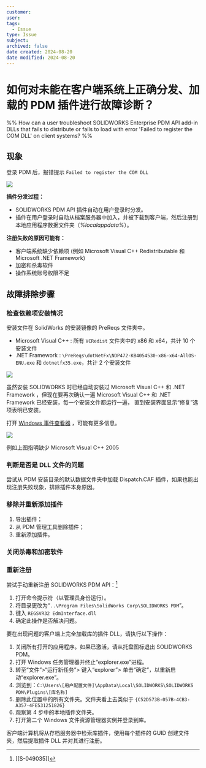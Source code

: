 ```yaml
---
customer:
user:
tags:
  - Issue
type: Issue
subject:
archived: false
date created: 2024-08-20
date modified: 2024-08-20
---
```


# 如何对未能在客户端系统上正确分发、加载的 PDM 插件进行故障诊断？

%%
How can a user troubleshoot SOLIDWORKS Enterprise PDM API add-in DLLs that fails to distribute or fails to load with error 'Failed to register the COM DLL' on client systems?
%%
## 现象

登录 PDM 后，报错提示 `Failed to register the COM DLL`

![](../attachment/634b51006e10f75bc79b3da8b0764c0.jpg)

**插件分发过程：**
* SOLIDWORKS PDM API 插件自动在用户登录时分发。 
* 插件在用户登录时自动从档案服务器中加入，并被下载到客户端，然后注册到本地应用程序数据文件夹（_%localappdata%_）。  

**注册失败的原因可能有：**
- 客户端系统缺少依赖项 (例如 Microsoft Visual C++ Redistributable 和 Microsoft .NET Framework)
- 加密和杀毒软件
- 操作系统账号权限不足

## 故障排除步骤

### 检查依赖项安装情况

安装文件在 SolidWorks 的安装镜像的 PreReqs 文件夹中。
- Microsoft Visual C++ : 所有 `VCRedist` 文件夹中的 x86 和 x64，共计 10 个安装文件
- .NET Framework : `\PreReqs\dotNetFx\NDP472-KB4054530-x86-x64-AllOS-ENU.exe` 和 `dotnetfx35.exe`，共计 2 个安装文件

![](../attachment/8cbf8d6e850ea6221976ef2234b9cf03.png)

虽然安装 SOLIDWORKS 时已经自动安装过 Microsoft Visual C++ 和 .NET Framework ，但现在要再次确认一遍 Microsoft Visual C++ 和 .NET Framework 已经安装，每一个安装文件都运行一遍， 直到安装界面显示“修复”选项表明已安装。

打开 [Windows 事件查看器](../SW/CAD/故障排除/Windows事件查看器.md) ，可能有更多信息。

![](../attachment/36dc214097c594bd823cf970a704340a.png)

例如上图指明缺少 Microsoft Visual C++ 2005

### 判断是否是 DLL 文件的问题

尝试从 PDM 安装目录的默认数据文件夹中加载 Dispatch.CAF 插件，如果也能出现注册失败现象，排除插件本身原因。

### 移除并重新添加插件

1. 导出插件；
2. 从 PDM 管理工具删除插件；
3. 重新添加插件。

### 关闭杀毒和加密软件

### 重新注册

尝试手动重新注册 SOLIDWORKS PDM API：[^1]

1. 打开命令提示符（以管理员身份运行）。
2. 将目录更改为“`..\Program Files\SolidWorks Corp\SOLIDWORKS PDM`”。
3. 键入 `REGSVR32 EdmInterface.dll`
4. 确定此操作是否解决问题。

要在出现问题的客户端上完全加载库的插件 DLL，请执行以下操作：

1. 关闭所有打开的应用程序。如果已激活，请从托盘图标退出 SOLIDWORKS PDM。
2. 打开 Windows 任务管理器并终止“explorer.exe”进程。
3. 转至“文件”>“运行新任务”> 键入“explorer”> 单击“确定”，以重新启动“explorer.exe”。
4. 浏览到：`C:\Users\[用户配置文件]\AppData\Local\SOLIDWORKS\SOLIDWORKS PDM\Plugins\[库名称]`
5. 删除此位置中的所有文件夹。文件夹看上去类似于 `{C52D573B-057B-4CB3-A357-4FE531251826}`
6. 观察第 4 步中的本地插件文件夹。
7. 打开第二个 Windows 文件资源管理器实例并登录到库。

客户端计算机将从存档服务器中检索库插件，使用每个插件的 GUID 创建文件夹，然后提取插件 DLL 并对其进行注册。

[^1]: [[S-049035]]